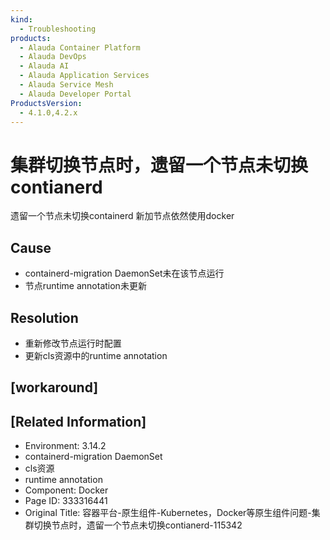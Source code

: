 ```yaml
---
kind:
  - Troubleshooting
products:
  - Alauda Container Platform
  - Alauda DevOps
  - Alauda AI
  - Alauda Application Services
  - Alauda Service Mesh
  - Alauda Developer Portal
ProductsVersion:
  - 4.1.0,4.2.x
---
```

<!-- A type of document that involves encountering a fault, diagnosing it, performing root cause analysis, and providing solutions. -->

# 集群切换节点时，遗留一个节点未切换contianerd

遗留一个节点未切换containerd 新加节点依然使用docker

## Cause
- containerd-migration DaemonSet未在该节点运行
- 节点runtime annotation未更新

## Resolution
- 重新修改节点运行时配置
- 更新cls资源中的runtime annotation

## [workaround]

## [Related Information]
- Environment: 3.14.2
- containerd-migration DaemonSet
- cls资源
- runtime annotation
- Component: Docker
- Page ID: 333316441
- Original Title: 容器平台-原生组件-Kubernetes，Docker等原生组件问题-集群切换节点时，遗留一个节点未切换contianerd-115342
